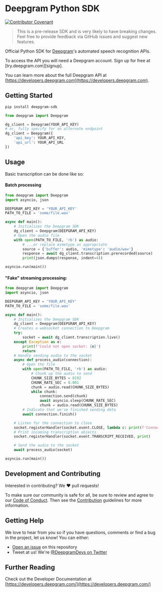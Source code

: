 # Deepgram Python SDK

[![Contributor Covenant](https://img.shields.io/badge/Contributor%20Covenant-v2.0%20adopted-ff69b4.svg?style=flat-rounded)](CODE_OF_CONDUCT.md)

> This is a pre-release SDK and is very likely to have breaking changes. Feel free to provide
> feedback via GitHub issues and suggest new features.

Official Python SDK for [Deepgram](https://www.deepgram.com/)'s automated
speech recognition APIs.

To access the API you will need a Deepgram account. Sign up for free at
[try.deepgram.com][signup].

You can learn more about the full Deepgram API at [https://developers.deepgram.com](https://developers.deepgram.com).

## Getting Started

```sh
pip install deepgram-sdk
```

```python
from deepgram import Deepgram

dg_client = Deepgram(YOUR_API_KEY)
# or, fully specify for an alternate endpoint
dg_client = Deepgram({
    'api_key': YOUR_API_KEY,
    'api_url': YOUR_API_URL
})
```

## Usage

Basic transcription can be done like so:

#### Batch processing

```python
from deepgram import Deepgram
import asyncio, json

DEEPGRAM_API_KEY = 'YOUR_API_KEY'
PATH_TO_FILE = 'some/file.wav'

async def main():
    # Initializes the Deepgram SDK
    dg_client = Deepgram(DEEPGRAM_API_KEY)
    # Open the audio file
    with open(PATH_TO_FILE, 'rb') as audio:
        # ...or replace mimetype as appropriate
        source = {'buffer': audio, 'mimetype': 'audio/wav'}
        response = await dg_client.transcription.prerecorded(source)
        print(json.dumps(response, indent=4))

asyncio.run(main())
```

#### "Fake" streaming processing:

```python
from deepgram import Deepgram
import asyncio, json

DEEPGRAM_API_KEY = 'YOUR_API_KEY'
PATH_TO_FILE = 'some/file.wav'

async def main():
    # Initializes the Deepgram SDK
    dg_client = Deepgram(DEEPGRAM_API_KEY)
    # Creates a websocket connection to Deepgram
    try:
        socket = await dg_client.transcription.live()
    except Exception as e:
        print(f'Could not open socket: {e}')
        return
    # Handle sending audio to the socket
    async def process_audio(connection):
        # Open the file
        with open(PATH_TO_FILE, 'rb') as audio:
            # Chunk up the audio to send
            CHUNK_SIZE_BYTES = 8192
            CHUNK_RATE_SEC = 0.001
            chunk = audio.read(CHUNK_SIZE_BYTES)
            while chunk:
                connection.send(chunk)
                await asyncio.sleep(CHUNK_RATE_SEC)
                chunk = audio.read(CHUNK_SIZE_BYTES)
        # Indicate that we've finished sending data
        await connection.finish()

    # Listen for the connection to close
    socket.registerHandler(socket.event.CLOSE, lambda c: print(f'Connection closed with code {c}.'))
    # Print incoming transcription objects
    socket.registerHandler(socket.event.TRANSCRIPT_RECEIVED, print)

    # Send the audio to the socket
    await process_audio(socket)

asyncio.run(main())
```

## Development and Contributing

Interested in contributing? We ❤️ pull requests!

To make sure our community is safe for all, be sure to review and agree to our
[Code of Conduct](./CODE_OF_CONDUCT.md). Then see the
[Contribution](./CONTRIBUTING.md) guidelines for more information.

## Getting Help

We love to hear from you so if you have questions, comments or find a bug in the
project, let us know! You can either:

- [Open an issue](https://github.com/deepgram/python-sdk/issues/new) on this repository
- Tweet at us! We're [@DeepgramDevs on Twitter](https://twitter.com/DeepgramDevs)

## Further Reading

Check out the Developer Documentation at [https://developers.deepgram.com/](https://developers.deepgram.com/)

